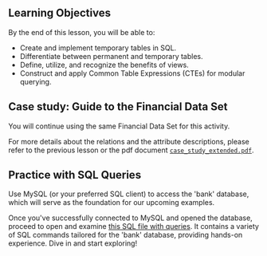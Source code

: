 <!-- # SQL Temporary tables, Views and CTEs Hands On -->

## Learning Objectives

By the end of this lesson, you will be able to:
 
- Create and implement temporary tables in SQL.
- Differentiate between permanent and temporary tables.
- Define, utilize, and recognize the benefits of views.
- Construct and apply Common Table Expressions (CTEs) for modular querying.

## Case study: Guide to the Financial Data Set

You will continue using the same Financial Data Set for this activity.

For more details about the relations and the attribute descriptions, please refer to the previous lesson or the pdf document [`case_study_extended.pdf`](https://github.com/data-bootcamp-v4/lessons/blob/main/4_sql/files_for_lessons/case_study_extended.pdf).

## **Practice with SQL Queries**

Use MySQL (or your preferred SQL client) to access the 'bank' database, which will serve as the foundation for our upcoming examples.

Once you've successfully connected to MySQL and opened the database, proceed to open and examine [this SQL file with queries](https://github.com/data-bootcamp-v4/lessons/blob/main/4_sql/4.5_sql_temp_tables_views_ctes.sql). It contains a variety of SQL commands tailored for the 'bank' database, providing hands-on experience. Dive in and start exploring!

